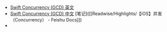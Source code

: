 - [Swift Concurrency (GCD) 英文](https://www.kodeco.com/books/concurrency-by-tutorials)
- [Swift Concurrency (GCD) 中文](https://bytedance.larkoffice.com/docx/doxcnMYZcL7DvPKuE9IN0iJ4eKh) [笔记]([[Readwise/Highlights/【iOS】并发（Concurrency） - Feishu Docs]])
-